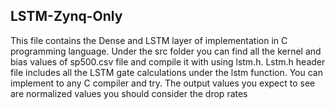 ## LSTM-Zynq-Only
This file contains the Dense and LSTM layer of implementation in C programming language. Under the src folder you can find all the kernel and bias values of sp500.csv file and compile it with using lstm.h.
Lstm.h header file includes all the LSTM gate calculations under the lstm function. You can implement to any C compiler and try.
The output values you expect to see are normalized values you should consider the drop rates
